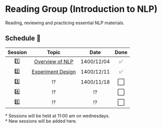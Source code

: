 # Reading Group (Introduction to NLP)
Reading, reviewing and practicing essential NLP materials.


## Schedule :date: ## 
|  Session   | Topic                 | Date          | Done                 | 
| :--------: | :-------------------: | :-----------: | :------------------: |
| :one:      | [Overview of NLP](http://phontron.com/class/anlp2021/schedule/class-introduction.html) | 1400/12/04  | :white_check_mark: |
| :two:      | [Experiment Design](https://drive.google.com/file/d/1qd0h_Tk3WuiB9Rta-7yryxkI_p7lWVqI/view)         | 1400/12/11 | :white_check_mark: |
| :three:    | :interrobang:         | 1400/11/18 | :white_large_square: |
| :four:     | :interrobang:         | :interrobang: | :white_large_square: |
| :five:     | :interrobang:         | :interrobang: | :white_large_square: |

\* Sessions will be held at 11:00 am on wednesdays. <br>
\* New sessions will be added here.
